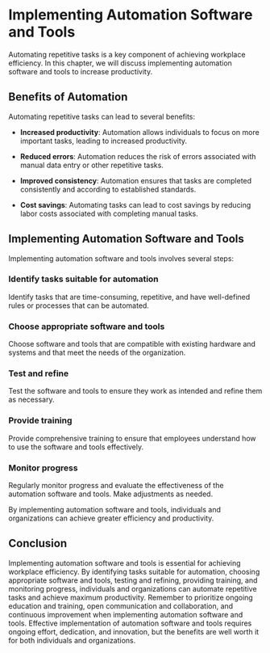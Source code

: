 Implementing Automation Software and Tools
=============================================================================================================

Automating repetitive tasks is a key component of achieving workplace efficiency. In this chapter, we will discuss implementing automation software and tools to increase productivity.

Benefits of Automation
----------------------

Automating repetitive tasks can lead to several benefits:

* **Increased productivity**: Automation allows individuals to focus on more important tasks, leading to increased productivity.

* **Reduced errors**: Automation reduces the risk of errors associated with manual data entry or other repetitive tasks.

* **Improved consistency**: Automation ensures that tasks are completed consistently and according to established standards.

* **Cost savings**: Automating tasks can lead to cost savings by reducing labor costs associated with completing manual tasks.

Implementing Automation Software and Tools
------------------------------------------

Implementing automation software and tools involves several steps:

### Identify tasks suitable for automation

Identify tasks that are time-consuming, repetitive, and have well-defined rules or processes that can be automated.

### Choose appropriate software and tools

Choose software and tools that are compatible with existing hardware and systems and that meet the needs of the organization.

### Test and refine

Test the software and tools to ensure they work as intended and refine them as necessary.

### Provide training

Provide comprehensive training to ensure that employees understand how to use the software and tools effectively.

### Monitor progress

Regularly monitor progress and evaluate the effectiveness of the automation software and tools. Make adjustments as needed.

By implementing automation software and tools, individuals and organizations can achieve greater efficiency and productivity.

Conclusion
----------

Implementing automation software and tools is essential for achieving workplace efficiency. By identifying tasks suitable for automation, choosing appropriate software and tools, testing and refining, providing training, and monitoring progress, individuals and organizations can automate repetitive tasks and achieve maximum productivity. Remember to prioritize ongoing education and training, open communication and collaboration, and continuous improvement when implementing automation software and tools. Effective implementation of automation software and tools requires ongoing effort, dedication, and innovation, but the benefits are well worth it for both individuals and organizations.


